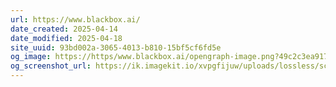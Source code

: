```yaml
---
url: https://www.blackbox.ai/
date_created: 2025-04-14
date_modified: 2025-04-18
site_uuid: 93bd002a-3065-4013-b810-15bf5cf6fd5e
og_image: https://https/www.blackbox.ai/opengraph-image.png?49c2c3ea917a06c7
og_screenshot_url: https://ik.imagekit.io/xvpgfijuw/uploads/lossless/screenshots/20250528_BlackBox_AI_og_screenshot.jpeg
---
```


